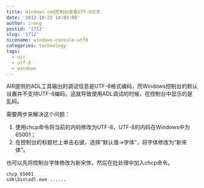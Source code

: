 ```yaml
---
title: Windows cmd控制台查看UTF-8文本
date: '2012-10-22 14:03:08'
author: zrong
postid: '1712'
slug: '1712'
nicename: windows-console-utf8
categories: technology
tags:
  - air
  - utf-8
  - windows
---
```


AIR提供的ADL工具输出的调试信息是UTF-8格式编码，而Windows控制台的默认设置并不支持UTF-8编码。这就导致使用ADL调试的时候，在控制台中显示的是乱码。

需要两步来解决这个问题：

1.  使用chcp命令将当前的内码修改为UTF-8，UTF-8的内码在Windows中为65001；
2.  在控制台的标题栏上单击右键，选择“默认值-\>字体”，将字体修改为“新宋体”。

也可以先将控制台字体修改为新宋体，然后在批处理中加入chcp命令。

    chcp 65001
    sdk\bin\adl.exe ......
